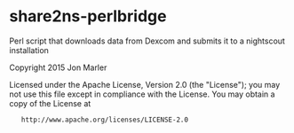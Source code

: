 # share2ns-perlbridge
Perl script that downloads data from Dexcom and submits it to a nightscout installation



Copyright 2015 Jon Marler

   Licensed under the Apache License, Version 2.0 (the "License");
   you may not use this file except in compliance with the License.
   You may obtain a copy of the License at

       http://www.apache.org/licenses/LICENSE-2.0

